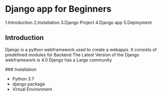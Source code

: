# Django app for Beginners

1.Introduction
2.Installation
3.Django Project
4.Django app
5.Deployment

## Introduction

<p>Django is a python webframework used to create a webapps.
  It consists of predefined modules for Backend
  The Latest Version of the Django webframework is 4.0 
  Django has a Large community
  </p>
### Installation

<ul>
  <li>Python 3.7</li>
  <li>django package </li>
  <li>Virtual Environment </li>
 </ul>
